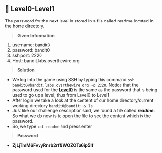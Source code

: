 ## :triangular_flag_on_post: Level0-Level1
The password for the next level is stored in a file called readme located in the home directory.
> **Given Information**
  1. username: bandit0
  2. password: bandit0
  3. ssh port: 2220
  4. Host: bandit.labs.overthewire.org

> **Solution**
- We log into the game using SSH by typing this command `ssh bandit0@bandit.labs.overthewire.org -p 2220`. Notice that the password used for the [**Level0**](https://github.com/Iams4g3/OverTheWire-Bandit/blob/a213f31b3729732fbfa7a1f488deefc6ea1f5bf4/Level0.md) is the same as the password that is being used to go up a level, thus from Level0 to Level1
- After login we take a look at the content of our home directory/current working directory `bandit0@bandit:~$ ls`
- Just like our challenge description said, we found a file called ***readme***. So what we do now is to open the file to see the content which is the password.
- So, we type `cat readme` and press enter

> **Password**
- **ZjLjTmM6FvvyRnrb2rfNWOZOTa6ip5If**
